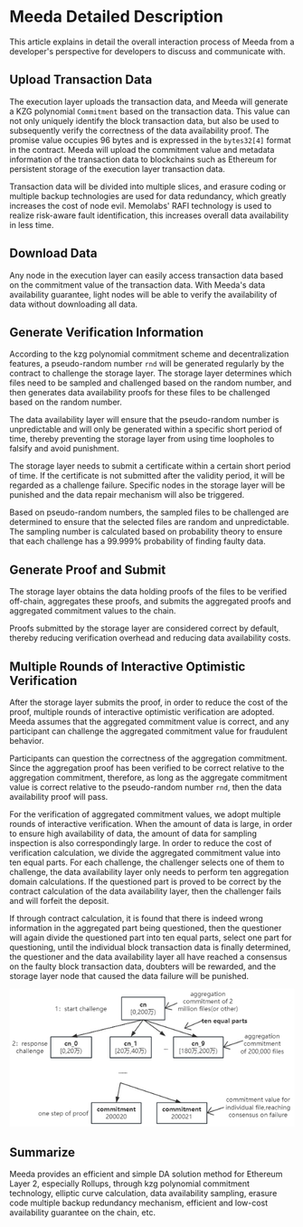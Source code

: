 # Meeda Detailed Description

This article explains in detail the overall interaction process of Meeda from a developer's perspective for developers to discuss and communicate with.

## Upload Transaction Data

The execution layer uploads the transaction data, and Meeda will generate a KZG polynomial `Commitment` based on the transaction data. This value can not only uniquely identify the block transaction data, but also be used to subsequently verify the correctness of the data availability proof. The promise value occupies 96 bytes and is expressed in the `bytes32[4]` format in the contract. Meeda will upload the commitment value and metadata information of the transaction data to blockchains such as Ethereum for persistent storage of the execution layer transaction data.

Transaction data will be divided into multiple slices, and erasure coding or multiple backup technologies are used for data redundancy, which greatly increases the cost of node evil. Memolabs' RAFI technology is used to realize risk-aware fault identification, this increases overall data availability in less time.

## Download Data

Any node in the execution layer can easily access transaction data based on the commitment value of the transaction data. With Meeda's data availability guarantee, light nodes will be able to verify the availability of data without downloading all data.

## Generate Verification Information

According to the kzg polynomial commitment scheme and decentralization features, a pseudo-random number `rnd` will be generated regularly by the contract to challenge the storage layer. The storage layer determines which files need to be sampled and challenged based on the random number, and then generates data availability proofs for these files to be challenged based on the random number.

The data availability layer will ensure that the pseudo-random number is unpredictable and will only be generated within a specific short period of time, thereby preventing the storage layer from using time loopholes to falsify and avoid punishment.

The storage layer needs to submit a certificate within a certain short period of time. If the certificate is not submitted after the validity period, it will be regarded as a challenge failure. Specific nodes in the storage layer will be punished and the data repair mechanism will also be triggered.

Based on pseudo-random numbers, the sampled files to be challenged are determined to ensure that the selected files are random and unpredictable. The sampling number is calculated based on probability theory to ensure that each challenge has a 99.999% probability of finding faulty data.

## Generate Proof and Submit

The storage layer obtains the data holding proofs of the files to be verified off-chain, aggregates these proofs, and submits the aggregated proofs and aggregated commitment values to the chain.

Proofs submitted by the storage layer are considered correct by default, thereby reducing verification overhead and reducing data availability costs.

## Multiple Rounds of Interactive Optimistic Verification

After the storage layer submits the proof, in order to reduce the cost of the proof, multiple rounds of interactive optimistic verification are adopted. Meeda assumes that the aggregated commitment value is correct, and any participant can challenge the aggregated commitment value for fraudulent behavior.

Participants can question the correctness of the aggregation commitment. Since the aggregation proof has been verified to be correct relative to the aggregation commitment, therefore, as long as the aggregate commitment value is correct relative to the pseudo-random number `rnd`, then the data availability proof will pass.

For the verification of aggregated commitment values, we adopt multiple rounds of interactive verification. When the amount of data is large, in order to ensure high availability of data, the amount of data for sampling inspection is also correspondingly large. In order to reduce the cost of verification calculation, we divide the aggregated commitment value into ten equal parts. For each challenge, the challenger selects one of them to challenge, the data availability layer only needs to perform ten aggregation domain calculations. If the questioned part is proved to be correct by the contract calculation of the data availability layer, then the challenger fails and will forfeit the deposit.

If through contract calculation, it is found that there is indeed wrong information in the aggregated part being questioned, then the questioner will again divide the questioned part into ten equal parts, select one part for questioning, until the individual block transaction data is finally determined, the questioner and the data availability layer all have reached a consensus on the faulty block transaction data, doubters will be rewarded, and the storage layer node that caused the data failure will be punished.

<img src="../../images/onestepproof.png" title="" alt="" data-align="center">

## Summarize

Meeda provides an efficient and simple DA solution method for Ethereum Layer 2, especially Rollups, through kzg polynomial commitment technology, elliptic curve calculation, data availability sampling, erasure code multiple backup redundancy mechanism, efficient and low-cost availability guarantee on the chain, etc.
